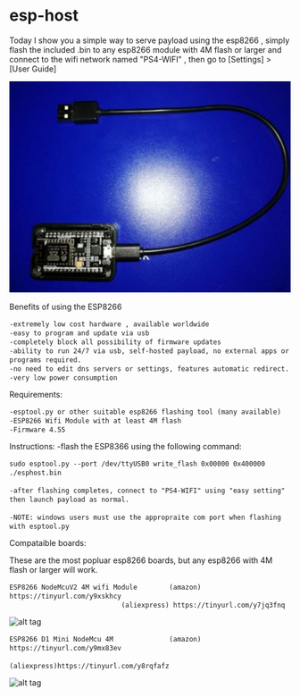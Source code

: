 # esp-host

Today I show you a simple way to serve payload using the esp8266 , simply flash the included .bin to any esp8266 module with 4M flash or larger and connect to the wifi network named "PS4-WIFI" , then go to [Settings] > [User Guide]

![alt tag](https://raw.githubusercontent.com/Codworth/esp-host/master/esp8266.jpg)


Benefits of using the ESP8266

    -extremely low cost hardware , available worldwide
    -easy to program and update via usb
    -completely block all possibility of firmware updates
    -ability to run 24/7 via usb, self-hosted payload, no external apps or programs required.
    -no need to edit dns servers or settings, features automatic redirect.
    -very low power consumption


Requirements:

    -esptool.py or other suitable esp8266 flashing tool (many available)
    -ESP8266 Wifi Module with at least 4M flash 
    -Firmware 4.55




Instructions:
    -flash the ESP8366 using the following command:

    sudo esptool.py --port /dev/ttyUSB0 write_flash 0x00000 0x400000 ./esphost.bin
    
    -after flashing completes, connect to "PS4-WIFI" using "easy setting"  then launch payload as normal.
    
    -NOTE: windows users must use the appropraite com port when flashing with esptool.py
    
    
    
Compataible boards:

These are the most popluar esp8266 boards, but any esp8266 with 4M flash or larger will work.

    ESP8266 NodeMcuV2 4M wifi Module        (amazon) https://tinyurl.com/y9xskhcy
    			                (aliexpress) https://tinyurl.com/y7jq3fnq
                                
   ![alt tag](https://images-na.ssl-images-amazon.com/images/I/51XTrgJ-HLL._SL500_AC_SS350_.jpg)
   
                                     
    ESP8266 D1 Mini NodeMcu 4M              (amazon) https://tinyurl.com/y9mx83ev
                                            (aliexpress)https://tinyurl.com/y8rqfafz
   ![alt tag](https://images-na.ssl-images-amazon.com/images/I/71EzBFuoVqL._SY355_.jpg)
                               
                               

